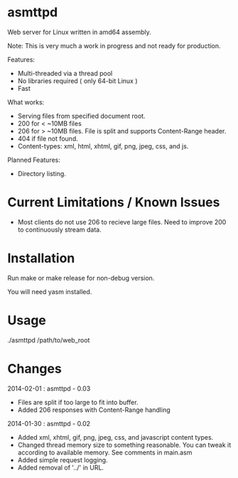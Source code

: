 asmttpd
=======

Web server for Linux written in amd64 assembly.

Note: This is very much a work in progress and not ready for production.

Features:
* Multi-threaded via a thread pool
* No libraries required ( only 64-bit Linux )
* Fast

What works:
* Serving files from specified document root.
* 200 for < ~10MB files
* 206 for > ~10MB files. File is split and supports Content-Range header.
* 404 if file not found.
* Content-types: xml, html, xhtml, gif, png, jpeg, css, and js.
  
Planned Features:
* Directory listing.
  
Current Limitations / Known Issues
=======

* Most clients do not use 206 to recieve large files. Need to improve 200 to continuously stream data.  

Installation
=======

Run make or make release for non-debug version.

You will need yasm installed.

Usage
=======

./asmttpd /path/to/web_root

Changes
=======
2014-02-01 : asmttpd - 0.03

* Files are split if too large to fit into buffer. 
* Added 206 responses with Content-Range handling


2014-01-30 : asmttpd - 0.02

* Added xml, xhtml, gif, png, jpeg, css, and javascript content types.
* Changed thread memory size to something reasonable. You can tweak it according to available memory. See comments in main.asm
* Added simple request logging.
* Added removal of '../' in URL.
